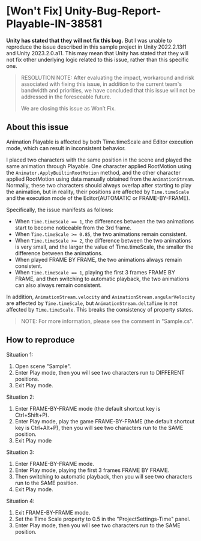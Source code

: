# [Won't Fix] Unity-Bug-Report-Playable-IN-38581

**Unity has stated that they will not fix this bug.**
But I was unable to reproduce the issue described in this sample project in Unity 2022.2.13f1 and Unity 2023.2.0.a11. 
This may mean that Unity has stated that they will not fix other underlying logic related to this issue, rather than this specific one.

> RESOLUTION NOTE:
> After evaluating the impact, workaround and risk associated with fixing this issue, in addition to the current team's bandwidth and priorities, we have concluded that this issue will not be addressed in the foreseeable future.
> 
> We are closing this issue as Won’t Fix.

## About this issue

Animation Playable is affected by both Time.timeScale and Editor execution mode, which can result in inconsistent behavior.

I placed two characters with the same position in the scene and played the same animation through Playable.
One character applied RootMotion using the `Animator.ApplyBuiltinRootMotion` method, and the other character applied RootMotion using data manually obtained from the `AnimationStream`.
Normally, these two characters should always overlap after starting to play the animation, but in reality, their positions are affected by `Time.timeScale` and the execution mode of the Editor(AUTOMATIC or FRAME-BY-FRAME).

Specifically, the issue manifests as follows:
- When `Time.timeScale == 1`, the differences between the two animations start to become noticeable from the 3rd frame.
- When `Time.timeScale >= 0.85`, the two animations remain consistent.
- When `Time.timeScale >= 2`, the difference between the two animations is very small, and the larger the value of Time.timeScale, the smaller the difference between the animations.
- When played FRAME BY FRAME, the two animations always remain consistent.
- When `Time.timeScale == 1`, playing the first 3 frames FRAME BY FRAME, and then switching to automatic playback, the two animations can also always remain consistent.

In addition, `AnimationStream.velocity` and `AnimationStream.angularVelocity` are affected by `Time.timeScale`,
but `AnimationStream.deltaTime` is not affected by `Time.timeScale`. This breaks the consistency of property states.

> NOTE: For more information, please see the comment in "Sample.cs".

## How to reproduce

Situation 1:

1. Open scene "Sample".
2. Enter Play mode, then you will see two characters run to DIFFERENT positions.
3. Exit Play mode.

Situation 2:

1. Enter FRAME-BY-FRAME mode (the default shortcut key is Ctrl+Shift+P).
2. Enter Play mode, play the game FRAME-BY-FRAME (the default shortcut key is Ctrl+Alt+P), then you will see two characters run to the SAME position.
3. Exit Play mode

Situation 3:

1. Enter FRAME-BY-FRAME mode.
2. Enter Play mode, playing the first 3 frames FRAME BY FRAME.
3. Then switching to automatic playback, then you will see two characters run to the SAME position.
4. Exit Play mode.

Situation 4:

1. Exit FRAME-BY-FRAME mode.
2. Set the Time Scale property to 0.5 in the "ProjectSettings-Time" panel.
3. Enter Play mode, then you will see two characters run to the SAME position.
